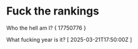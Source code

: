 # Fuck the rankings

Who the hell am I?
{ 17750776 }

What fucking year is it?
[ 2025-03-21T17:50:00Z ]
